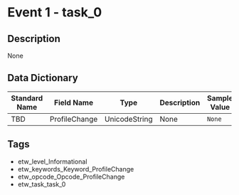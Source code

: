 # Event 1 - task_0

## Description
None

## Data Dictionary
|Standard Name|Field Name|Type|Description|Sample Value|
|---|---|---|---|---|
|TBD|ProfileChange|UnicodeString|None|`None`|

## Tags
* etw_level_Informational
* etw_keywords_Keyword_ProfileChange
* etw_opcode_Opcode_ProfileChange
* etw_task_task_0